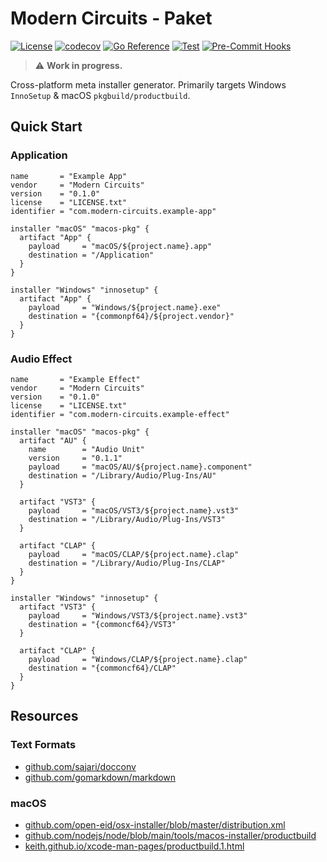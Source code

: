 # Modern Circuits - Paket

[![License](https://img.shields.io/badge/License-Boost_1.0-lightblue.svg)](https://github.com/ModernCircuits/Paket/blob/main/LICENSE.txt)
[![codecov](https://codecov.io/gh/ModernCircuits/Paket/branch/main/graph/badge.svg?token=S8XON74JQU)](https://codecov.io/gh/ModernCircuits/Paket)
[![Go Reference](https://pkg.go.dev/badge/github.com/moderncircuits/paket.svg)](https://pkg.go.dev/github.com/moderncircuits/paket)
[![Test](https://github.com/ModernCircuits/Paket/actions/workflows/test.yml/badge.svg)](https://github.com/ModernCircuits/Paket/actions/workflows/test.yml)
[![Pre-Commit Hooks](https://github.com/ModernCircuits/Paket/actions/workflows/pre-commit.yml/badge.svg)](https://github.com/ModernCircuits/Paket/actions/workflows/pre-commit.yml)

> :warning: **Work in progress.**

Cross-platform meta installer generator. Primarily targets Windows `InnoSetup` & macOS `pkgbuild/productbuild`.

## Quick Start

### Application

```hcl
name       = "Example App"
vendor     = "Modern Circuits"
version    = "0.1.0"
license    = "LICENSE.txt"
identifier = "com.modern-circuits.example-app"

installer "macOS" "macos-pkg" {
  artifact "App" {
    payload     = "macOS/${project.name}.app"
    destination = "/Application"
  }
}

installer "Windows" "innosetup" {
  artifact "App" {
    payload     = "Windows/${project.name}.exe"
    destination = "{commonpf64}/${project.vendor}"
  }
}
```

### Audio Effect

```hcl
name       = "Example Effect"
vendor     = "Modern Circuits"
version    = "0.1.0"
license    = "LICENSE.txt"
identifier = "com.modern-circuits.example-effect"

installer "macOS" "macos-pkg" {
  artifact "AU" {
    name        = "Audio Unit"
    version     = "0.1.1"
    payload     = "macOS/AU/${project.name}.component"
    destination = "/Library/Audio/Plug-Ins/AU"
  }

  artifact "VST3" {
    payload     = "macOS/VST3/${project.name}.vst3"
    destination = "/Library/Audio/Plug-Ins/VST3"
  }

  artifact "CLAP" {
    payload     = "macOS/CLAP/${project.name}.clap"
    destination = "/Library/Audio/Plug-Ins/CLAP"
  }
}

installer "Windows" "innosetup" {
  artifact "VST3" {
    payload     = "Windows/VST3/${project.name}.vst3"
    destination = "{commoncf64}/VST3"
  }

  artifact "CLAP" {
    payload     = "Windows/CLAP/${project.name}.clap"
    destination = "{commoncf64}/CLAP"
  }
}
```

## Resources

### Text Formats

- [github.com/sajari/docconv](https://github.com/sajari/docconv)
- [github.com/gomarkdown/markdown](https://github.com/gomarkdown/markdown)

### macOS

- [github.com/open-eid/osx-installer/blob/master/distribution.xml](https://github.com/open-eid/osx-installer/blob/master/distribution.xml)
- [github.com/nodejs/node/blob/main/tools/macos-installer/productbuild](https://github.com/nodejs/node/blob/main/tools/macos-installer/productbuild)
- [keith.github.io/xcode-man-pages/productbuild.1.html](https://keith.github.io/xcode-man-pages/productbuild.1.html)

